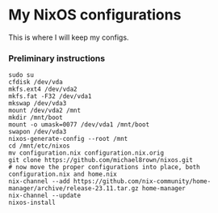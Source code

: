 # My NixOS configurations

This is where I will keep my configs.

### Preliminary instructions

```
sudo su
cfdisk /dev/vda
mkfs.ext4 /dev/vda2
mkfs.fat -F32 /dev/vda1
mkswap /dev/vda3
mount /dev/vda2 /mnt
mkdir /mnt/boot
mount -o umask=0077 /dev/vda1 /mnt/boot
swapon /dev/vda3
nixos-generate-config --root /mnt
cd /mnt/etc/nixos
mv configuration.nix configuration.nix.orig
git clone https://github.com/michael8rown/nixos.git
# now move the proper configurations into place, both configuration.nix and home.nix
nix-channel --add https://github.com/nix-community/home-manager/archive/release-23.11.tar.gz home-manager
nix-channel --update
nixos-install
```

